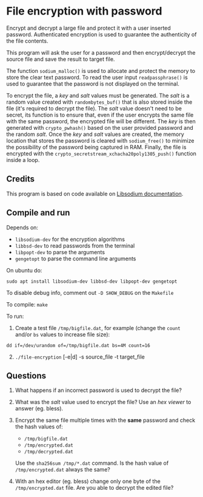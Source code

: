 # File encryption with password
Encrypt and decrypt a large file and protect it with a user inserted password. Authenticated encryption is used to guarantee the authenticity of the file contents.

This program will ask the user for a password and then encrypt/decrypt the source file and save the result to target file.

The function `sodium_malloc()` is used to allocate and protect the memory to store the clear text password. 
To read the user input `readpassphrase()` is used to guarantee that the password is not displayed on the terminal. 

To encrypt the file, a *key* and *salt* values must be generated. The *salt* is a random value created with `randombytes_buf()` that is also stored inside the file (it's required to decrypt the file). The *salt* value doesn't need to be secret, its function is to ensure that, even if the user encrypts the same file with the same password, the encrypted file will be different. The *key* is then generated with `crypto_pwhash()` based on the user provided password and the random *salt*. Once the *key* and *salt* values are created, the memory location that stores the password is cleared with `sodium_free()` to minimize the possibility of the password being captured in RAM. Finally, the file is encrypted with the `crypto_secretstream_xchacha20poly1305_push()` function inside a loop.


## Credits
This program is based on code available on [Libsodium documentation](https://libsodium.gitbook.io/doc/secret-key_cryptography/secretstream).


## Compile and run

Depends on:
- `libsodium-dev` for the encryption algorithms
- `libbsd-dev` to read passwords from the terminal
- `libpopt-dev` to parse the arguments
- `gengetopt` to parse the command line arguments

On ubuntu do:
```
sudo apt install libsodium-dev libbsd-dev libpopt-dev gengetopt
```

To disable debug info, comment out `-D SHOW_DEBUG` on the `Makefile`

To compile:
`make`

To run:
1. Create a test file `/tmp/bigfile.dat`, for example (change the `count` and/or `bs` values to increase file size):
```
dd if=/dev/urandom of=/tmp/bigfile.dat bs=4M count=16
```
2. `./file-encryption` [-e|d] -s source_file -t target_file


## Questions
1. What happens if an incorrect password is used to decrypt the file?

2. What was the *salt* value used to encrypt the file? Use an *hex viewer* to answer (eg. bless).

3. Encrypt the same file multiple times with the **same** password and check the hash values of:
    - `/tmp/bigfile.dat`
    - `/tmp/encrypted.dat`
    - `/tmp/decrypted.dat`

    Use the `sha256sum /tmp/*.dat` command.
    Is the hash value of `/tmp/encrypted.dat` always the same?

4. With an hex editor (eg. bless) change only one byte of the `/tmp/encrypted.dat` file. Are you able to decrypt the edited file?

